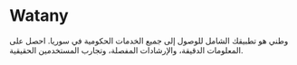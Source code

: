 # Watany
وطني هو تطبيقك الشامل للوصول إلى جميع الخدمات الحكومية في سوريا. احصل على المعلومات الدقيقة، والإرشادات المفصلة، وتجارب المستخدمين الحقيقية.
